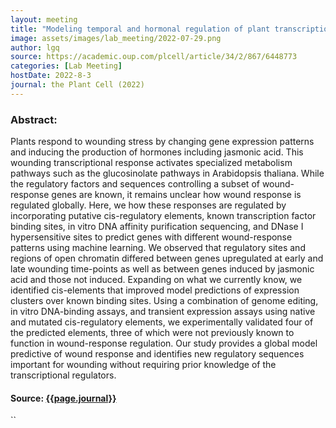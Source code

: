 ```yaml
---
layout: meeting
title: "Modeling temporal and hormonal regulation of plant transcriptional response to wounding"
image: assets/images/lab_meeting/2022-07-29.png
author: lgq
source: https://academic.oup.com/plcell/article/34/2/867/6448773
categories: [Lab Meeting]
hostDate: 2022-8-3
journal: the Plant Cell (2022)
---
```

### Abstract:

Plants respond to wounding stress by changing gene expression patterns and inducing the production of hormones including jasmonic acid. This wounding transcriptional response activates specialized metabolism pathways such as the glucosinolate pathways in Arabidopsis thaliana. While the regulatory factors and sequences controlling a subset of wound-response genes are known, it remains unclear how wound response is regulated globally. Here, we how these responses are regulated by incorporating putative cis-regulatory elements, known transcription factor binding sites, in vitro DNA affinity purification sequencing, and DNase I hypersensitive sites to predict genes with different wound-response patterns using machine learning. We observed that regulatory sites and regions of open chromatin differed between genes upregulated at early and late wounding time-points as well as between genes induced by jasmonic acid and those not induced. Expanding on what we currently know, we identified cis-elements that improved model predictions of expression clusters over known binding sites. Using a combination of genome editing, in vitro DNA-binding assays, and transient expression assays using native and mutated cis-regulatory elements, we experimentally validated four of the predicted elements, three of which were not previously known to function in wound-response regulation. Our study provides a global model predictive of wound response and identifies new regulatory sequences important for wounding without requiring prior knowledge of the transcriptional regulators.

#### Source: [{{page.journal}}]({{page.source}})
``